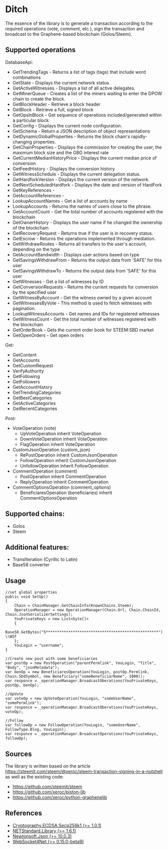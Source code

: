 # Ditch
The essence of the library is to generate a transaction according to the required operations (vote, comment, etc.), sign the transaction and broadcast to the Graphene-based blockchain (Golos/Steem). 

## Supported operations

DatabaseApi:
* GetTrendingTags - Returns a list of tags (tags) that include word combinations
* GetState - Displays the current network status.
* GetActiveWitnesses - Displays a list of all active delegates.
* GetMinerQueue - Creates a list of the miners waiting to enter the DPOW chain to create the block.
* GetBlockHeader - Retrieve a block header
* GetBlock - Retrieve a full, signed block
* GetOpsInBlock - Get sequence of operations included/generated within a particular block
* GetConfig - Displays the current node configuration.
* GetSchema - Return a JSON description of object representations
* GetDynamicGlobalProperties - Returns the block chain's rapidly-changing properties.
* GetChainProperties - Displays the commission for creating the user, the maximum block size and the GBG interest rate
* GetCurrentMedianHistoryPrice - Displays the current median price of conversion
* GetFeedHistory - Displays the conversion history
* GetWitnessSchedule - Displays the current delegation status.
* GetHardforkVersion - Displays the current version of the network.
* GetNextScheduledHardfork - Displays the date and version of HardFork
* GetKeyReferences -
* GetAccountReferences -
* LookupAccountNames - Get a list of accounts by name
* LookupAccounts - Returns the names of users close to the phrase.
* GetAccountCount - Get the total number of accounts registered with the blockchain
* GetOwnerHistory - Displays the user name if he changed the ownership of the blockchain
* GetRecoveryRequest - Returns true if the user is in recovery status.
* GetEscrow - Returns the operations implemented through mediation.
* GetWithdrawRoutes - Returns all transfers to the user's account, depending on the type
* GetAccountBandwidth - Displays user actions based on type
* GetSavingsWithdrawFrom - Returns the output data from 'SAFE' for this user
* GetSavingsWithdrawTo - Returns the output data from 'SAFE' for this user
* GetWitnesses - Get a list of witnesses by ID
* GetConversionRequests - Returns the current requests for conversion by the specified user
* GetWitnessByAccount - Get the witness owned by a given account
* GetWitnessesByVote - This method is used to fetch witnesses with pagination.
* LookupWitnessAccounts -  Get names and IDs for registered witnesses
* GetWitnessCount - Get the total number of witnesses registered with the blockchain
* GetOrderBook - Gets the current order book for STEEM:SBD market
* GetOpenOrders - Get open orders 

Get:
* GetContent
* GetAccounts
* GetCustomRequest
* VerifyAuthority
* GetFollowing
* GetFollowers
* GetAccountHistory
* GetTrendingCategories
* GetBestCategories
* GetActiveCategories
* GetRecentCategories
	
Post:
* VoteOperation (vote) 
  * UpVoteOperation inherit VoteOperation
  * DownVoteOperation inherit VoteOperation
  * FlagOperation inherit VoteOperation
* CustomJsonOperation (custom_json)
  * RePostOperation inherit CustomJsonOperation
  * FollowOperation inherit CustomJsonOperation
  * UnfollowOperation inherit FollowOperation
* CommentOperation (comment)
  * PostOperation inherit CommentOperation
  * ReplyOperation inherit CommentOperation
* CommentOptionsOperation (comment_options) 
  * BeneficiaresOperation (beneficiaries) inherit CommentOptionsOperation
  
## Supported chains:
 * Golos
 * Steem
 
## Additional features:
 * Transliteration (Cyrillic to Latin)
 * Base58 converter

## Usage
    //set global properties
    public void SetUp()
    {
        Chain = ChainManager.GetChainInfo(KnownChains.Steem);
        OperationManager = new OperationManager(Chain.Url, Chain.ChainId, Chain.JsonSerializerSettings);
        YouPrivateKeys = new List<byte[]>
        {
            Base58.GetBytes("5**************************************************") \\WIF
        };        
        YouLogin = "username";
    }
    
    //Create new post with some beneficiaries
    var postOp = new PostOperation("parentPermlink", YouLogin, "Title", "Body", "jsonMetadata");
    var benOp = new BeneficiaresOperation(YouLogin, postOp.Permlink, Chain.SbdSymbol, new Beneficiary("someBeneficiarName", 1000));
    var responce = _operationManager.BroadcastOberations(YouPrivateKeys, postOp, benOp);
    
    //UpVote
    var voteOp = new UpVoteOperation(YouLogin, "someUserName", "somePermlink");
    var responce = _operationManager.BroadcastOberations(YouPrivateKeys, voteOp);
    
    //Follow
    var followOp = new FollowOperation(YouLogin, "someUserName", FollowType.Blog, YouLogin);
    var responce = _operationManager.BroadcastOperations(YouPrivateKeys, followOp);

## Sources

The library is written based on the article https://steemit.com/steem/@xeroc/steem-transaction-signing-in-a-nutshell as well as the existing code:
* https://github.com/steemit/steem
* https://github.com/xeroc/piston-lib
* https://github.com/xeroc/python-graphenelib

## References

* [Cryptography.ECDSA.Secp256k1 (>= 1.0.1)](https://github.com/Chainers/Cryptography.ECDSA)
* [NETStandard.Library (>= 1.6.1)](https://www.nuget.org/packages/NETStandard.Library)
* [Newtonsoft.Json (>= 10.0.3)](https://www.nuget.org/packages/Newtonsoft.Json)
* [WebSocket4Net (>= 0.15.0-beta9)](https://www.nuget.org/packages/WebSocket4Net)
